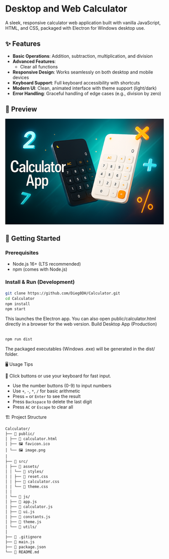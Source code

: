 # Desktop and Web Calculator

A sleek, responsive calculator web application built with vanilla JavaScript, HTML, and CSS, packaged with Electron for Windows desktop use.

## ✨ Features

- **Basic Operations**: Addition, subtraction, multiplication, and division
- **Advanced Features**:
  - Clear all functions
- **Responsive Design**: Works seamlessly on both desktop and mobile devices
- **Keyboard Support**: Full keyboard accessibility with shortcuts
- **Modern UI**: Clean, animated interface with theme support (light/dark)
- **Error Handling**: Graceful handling of edge cases (e.g., division by zero)

## 📸 Preview

<p align="center">
  <img src="Calculator/public/image.png" alt="Calculator App banner showing light and dark themes" />
</p>

## 🚀 Getting Started

### Prerequisites

- Node.js 16+ (LTS recommended)
- npm (comes with Node.js)

### Install & Run (Development)

```bash
git clone https://github.com/Dieg0DH/Calculator.git
cd Calculator
npm install
npm start
```

This launches the Electron app. You can also open public/calculator.html directly in a browser for the web version.
Build Desktop App (Production)

```Bash

npm run dist
```

The packaged executables (Windows .exe) will be generated in the dist/ folder.


🖥️ Usage Tips

🎹 Click buttons or use your keyboard for fast input.

- Use the number buttons (0-9) to input numbers
- Use `+`, `-`, `*`, `/` for basic arithmetic
- Press `=` or `Enter` to see the result
- Press `Backspace` to delete the last digit
- Press `AC` or `Escape` to clear all

🏗️ Project Structure

```
Calculator/
├── 📁 public/
│ ├── 📄 calculator.html
│ ├── 🖼️ favicon.ico
│ └── 🖼️ image.png
│
├── 📁 src/
│ ├── 📁 assets/
│ │ └── 📁 styles/
│ │ ├── 📄 reset.css
│ │ ├── 📄 calculator.css
│ │ └── 📄 theme.css
│ │
│ └── 📁 js/
│ ├── 📄 app.js
│ ├── 📄 calculator.js
│ ├── 📄 ui.js
│ ├── 📄 constants.js
│ ├── 📄 theme.js
│ └── 📁 utils/
│
├── 📄 .gitignore
├── 📄 main.js
├── 📄 package.json
└── 📄 README.md
```
